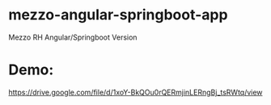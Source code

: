 # mezzo-angular-springboot-app
Mezzo RH Angular/Springboot Version
# Demo: 
https://drive.google.com/file/d/1xoY-BkQOu0rQERmjinLERngBj_tsRWtq/view
